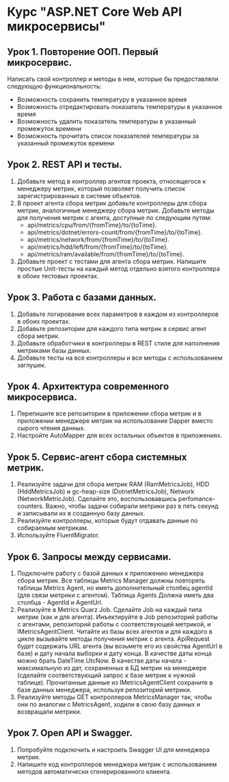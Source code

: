 # Курс "ASP.NET Core Web API микросервисы"
## Урок 1. Повторение ООП. Первый микросервис.
Написать свой контроллер и методы в нем, которые бы предоставляли следующую функциональность:
- Возможность сохранить температуру в указанное время
- Возможность отредактировать показатель температуры в указанное время
- Возможность удалить показатель температуры в указанный промежуток времени
- Возможность прочитать список показателей температуры за указанный промежуток времени

## Урок 2. REST API и тесты.
1. Добавьте метод в контроллер агентов проекта, относящегося к менеджеру метрик, который
позволяет получить список зарегистрированных в системе объектов.
2. В проект агента сбора метрик добавьте контроллеры для сбора метрик, аналогичные
менеджеру сбора метрик. Добавьте методы для получения метрик с агента, доступные по
следующим путям:
    - api/metrics/cpu/from/{fromTime}/to/{toTime}.
    - api/metrics/dotnet/errors-count/from/{fromTime}/to/{toTime}.
    - api/metrics/network/from/{fromTime}/to/{toTime}.
    - api/metrics/hdd/left/from/{fromTime}/to/{toTime}.
    - api/metrics/ram/available/from/{fromTime}/to/{toTime}.
3. Добавьте проект с тестами для агента сбора метрик. Напишите простые Unit-тесты на каждый
метод отдельно взятого контроллера в обоих тестовых проектах.

## Урок 3. Работа с базами данных.
1. Добавьте логирование всех параметров в каждом из контроллеров в обоих проектах.
2. Добавьте репозитории для каждого типа метрик в сервис агент сбора метрик.
3. Добавьте обработчики в контроллеры в REST стиле для наполнения метриками базы данных.
4. Добавьте тесты на все контроллеры и все методы с использованием заглушек.

## Урок 4. Архитектура современного микросервиса.
1. Перепишите все репозитории в приложении сбора метрик и в приложении менеджере метрик на использование Dapper вместо сырого чтения данных.
2. Настройте AutoMapper для всех остальных объектов в приложениях.

## Урок 5. Сервис-агент сбора системных метрик.
1. Реализуйте задачи для сбора метрик RAM (RamMetricsJob), HDD (HddMetricsJob) и
gc-heap-size (DotnetMetricsJob), Network (NetworkMetricJob). Сделайте это, воспользовавшись
perfomance-counters. Важно, чтобы задачи собирали метрики раз в пять секунд и записывали
их в созданную базу данных.
2. Реализуйте контроллеры, которые будут отдавать данные по собираемым метрикам.
3. Используйте FluentMigrator.

## Урок 6. Запросы между сервисами.
1. Подключите работу с базой данных к приложению менеджера сбора метрик. Все таблицы Metrics Manager должны повторять таблицы Metrics Agent, но иметь дополнительный столбец agentId (для связи метрики с агентом). Таблица Agents Должна иметь два столбца - AgentId и AgentUrl.
2. Реализуйте в Metrics Quarz Job. Сделайте Job на каждый типа метрик (как и для агента). Инъектируйте в Job репозиторий работы с агентами, репозиторий работы с соответствующей метрикой, и IMetricsAgentClient. Читайте из базы всех агентов и для каждого в цикле вызывайте методы получения метрик с агента. ApiRequest будет содержать URL агента (вы возьмете его из свойства AgentUrl в базе) и дату начала выборки и дату конца. В качестве даты конца можно брать DateTime.UtcNow. В качестве даты начала - максимальную из дат, сохраненных в БД метрик на менеджере (сделайте соответствующий запрос к базе метрик к нужной таблице). Прочитанные данные из IMetricsAgentClient сохраните в базе данных менеджера, используя репозиторий метрики.
3. Реализуйте методы GET контроллеров MetricsManager так, чтобы они по аналогии с MetricsAgent, ходили в свою базу данных и возвращали метрики.

## Урок 7. Open API и Swagger.
1. Попробуйте подключить и настроить Swagger UI для менеджера метрик.
2. Напишите код контроллеров менеджера метрик с использованием методов автоматически сгенерированного клиента.
